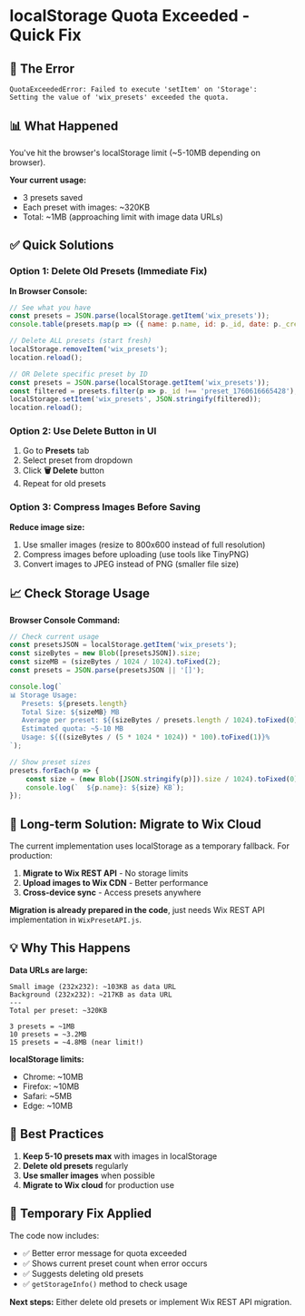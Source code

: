 # localStorage Quota Exceeded - Quick Fix

## 🐛 The Error

```
QuotaExceededError: Failed to execute 'setItem' on 'Storage':
Setting the value of 'wix_presets' exceeded the quota.
```

## 📊 What Happened

You've hit the browser's localStorage limit (~5-10MB depending on browser).

**Your current usage:**
- 3 presets saved
- Each preset with images: ~320KB
- Total: ~1MB (approaching limit with image data URLs)

## ✅ Quick Solutions

### Option 1: Delete Old Presets (Immediate Fix)

**In Browser Console:**
```javascript
// See what you have
const presets = JSON.parse(localStorage.getItem('wix_presets'));
console.table(presets.map(p => ({ name: p.name, id: p._id, date: p._createdDate })));

// Delete ALL presets (start fresh)
localStorage.removeItem('wix_presets');
location.reload();

// OR Delete specific preset by ID
const presets = JSON.parse(localStorage.getItem('wix_presets'));
const filtered = presets.filter(p => p._id !== 'preset_1760616665428'); // Change ID
localStorage.setItem('wix_presets', JSON.stringify(filtered));
location.reload();
```

### Option 2: Use Delete Button in UI

1. Go to **Presets** tab
2. Select preset from dropdown
3. Click **🗑️ Delete** button
4. Repeat for old presets

### Option 3: Compress Images Before Saving

**Reduce image size:**
1. Use smaller images (resize to 800x600 instead of full resolution)
2. Compress images before uploading (use tools like TinyPNG)
3. Convert images to JPEG instead of PNG (smaller file size)

## 📈 Check Storage Usage

**Browser Console Command:**
```javascript
// Check current usage
const presetsJSON = localStorage.getItem('wix_presets');
const sizeBytes = new Blob([presetsJSON]).size;
const sizeMB = (sizeBytes / 1024 / 1024).toFixed(2);
const presets = JSON.parse(presetsJSON || '[]');

console.log(`
📊 Storage Usage:
   Presets: ${presets.length}
   Total Size: ${sizeMB} MB
   Average per preset: ${(sizeBytes / presets.length / 1024).toFixed(0)} KB
   Estimated quota: ~5-10 MB
   Usage: ${((sizeBytes / (5 * 1024 * 1024)) * 100).toFixed(1)}%
`);

// Show preset sizes
presets.forEach(p => {
    const size = (new Blob([JSON.stringify(p)]).size / 1024).toFixed(0);
    console.log(`  ${p.name}: ${size} KB`);
});
```

## 🔮 Long-term Solution: Migrate to Wix Cloud

The current implementation uses localStorage as a temporary fallback. For production:

1. **Migrate to Wix REST API** - No storage limits
2. **Upload images to Wix CDN** - Better performance
3. **Cross-device sync** - Access presets anywhere

**Migration is already prepared in the code**, just needs Wix REST API implementation in `WixPresetAPI.js`.

## 💡 Why This Happens

**Data URLs are large:**
```
Small image (232x232): ~103KB as data URL
Background (232x232): ~217KB as data URL
---
Total per preset: ~320KB

3 presets = ~1MB
10 presets = ~3.2MB
15 presets = ~4.8MB (near limit!)
```

**localStorage limits:**
- Chrome: ~10MB
- Firefox: ~10MB
- Safari: ~5MB
- Edge: ~10MB

## 🎯 Best Practices

1. **Keep 5-10 presets max** with images in localStorage
2. **Delete old presets** regularly
3. **Use smaller images** when possible
4. **Migrate to Wix cloud** for production use

## 🚀 Temporary Fix Applied

The code now includes:
- ✅ Better error message for quota exceeded
- ✅ Shows current preset count when error occurs
- ✅ Suggests deleting old presets
- ✅ `getStorageInfo()` method to check usage

**Next steps:**
Either delete old presets or implement Wix REST API migration.
